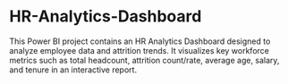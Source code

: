 # HR-Analytics-Dashboard
This Power BI project contains an HR Analytics Dashboard designed to analyze employee data and attrition trends. It visualizes key workforce metrics such as total headcount, attrition count/rate, average age, salary, and tenure in an interactive report.
